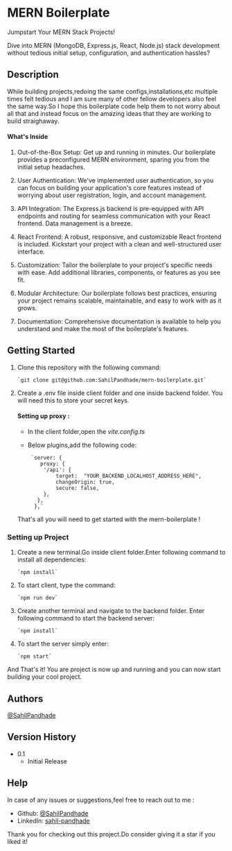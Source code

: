# MERN Boilerplate

Jumpstart Your MERN Stack Projects!

Dive into MERN (MongoDB, Express.js, React, Node.js) stack development without tedious initial setup, configuration, and authentication hassles?

## Description

While building projects,redoing the same configs,installations,etc multiple times felt tedious and I am sure many of other fellow developers also feel the same way.So I hope this boilerplate code help them to not worry about all that and instead focus on the amazing ideas that they are working to build straighaway.
#### What's Inside
1) Out-of-the-Box Setup: Get up and running in minutes. Our boilerplate provides a preconfigured MERN environment, sparing you from the initial setup headaches.

2) User Authentication: We've implemented user authentication, so you can focus on building your application's core features instead of worrying about user registration, login, and account management.

3) API Integration: The Express.js backend is pre-equipped with API endpoints and routing for seamless communication with your React frontend. Data management is a breeze.

4) React Frontend: A robust, responsive, and customizable React frontend is included. Kickstart your project with a clean and well-structured user interface.

5) Customization: Tailor the boilerplate to your project's specific needs with ease. Add additional libraries, components, or features as you see fit.

6) Modular Architecture: Our boilerplate follows best practices, ensuring your project remains scalable, maintainable, and easy to work with as it grows.

7) Documentation: Comprehensive documentation is available to help you understand and make the most of the boilerplate's features.

## Getting Started
1. Clone this repository with the following command:

       `git clone git@github.com:SahilPandhade/mern-boilerplate.git`
2. Create a .env file inside client folder and one inside backend folder.
    You will need this to store your secret keys.

    #### Setting up proxy :

     * In the client folder,open the *vite.config.ts*
     * Below plugins,add the following code:

            `server: {
               proxy: {
                '/api': {
                    target:  "YOUR_BACKEND_LOCALHOST_ADDRESS_HERE",
                    changeOrigin: true,
                    secure: false,
                },
              },
             },`
     That's all you will need to get started with the mern-boilerplate !


### Setting up Project


1. Create a new terminal.Go inside client folder.Enter following command to install all dependencies:

       `npm install`
2. To start client, type the command: 

       `npm run dev`

3. Create another terminal and navigate to the backend folder. Enter following command to start the backend server:
     
       `npm install`
4. To start the server simply enter: 
           
       `npm start` 
  And That's it! You are project is now up and running and you can now start building your cool project.


## Authors
[@SahilPandhade](https://github.com/SahilPandhade)

## Version History

* 0.1
    * Initial Release

## Help

In case of any issues or suggestions,feel free to reach out to me :
* Github: [@SahilPandhade](https://github.com/SahilPandhade)
* LinkedIn: [sahil-pandhade](https://www.linkedin.com/in/sahil-pandhade-669655191/)

Thank you for checking out this project.Do consider giving it a star if you liked it!